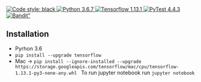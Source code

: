 <p>
<a href="https://github.com/python/black">
<img alt="Code style: black" src="https://img.shields.io/badge/code%20style-black-000000.svg">
</a>
<a href=""https://docs.python.org/3.6/whatsnew/3.6.html>
<img alt="Python 3.6.7" src="https://img.shields.io/badge/python-3.6.7-success.svg">
</a>
<a href="https://www.tensorflow.org">
<img alt="Tensorflow 1.13.1" src="https://img.shields.io/badge/Tensorflow%20-1.13.1-blue.svg">
</a>
<a href="https://docs.pytest.org/en/latest/">
<img alt="PyTest 4.4.3" src="https://img.shields.io/badge/pytest-4.4.3-blue.svg">
</a>
<a href="https://bandit.readthedocs.io/en/latest/">
<img alt=Bandit" src="https://img.shields.io/badge/bandit-1.6.0-D415E9.svg">
</a>
</p>


## Installation

* Pyrhon 3.6
* `pip install --upgrade tensorflow`
* Mac -> `pip install --ignore-installed --upgrade https://storage.googleapis.com/tensorflow/mac/cpu/tensorflow-1.13.1-py3-none-any.whl
`
To run jupyter notebook run `jupyter notebook`
